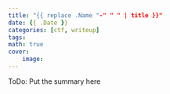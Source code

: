 ```yaml
---
title: "{{ replace .Name "-" " " | title }}"
date: {{ .Date }}
categories: [ctf, writeup]
tags:
math: true
cover:
    image:
---
```


ToDo: Put the summary here

<!--more-->
